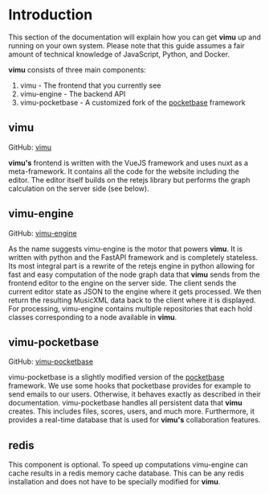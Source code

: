 # Introduction

This section of the documentation will explain how you can get **vimu** up and running on your own system. Please note that this guide assumes a fair amount of technical knowledge of JavaScript, Python, and Docker.

**vimu** consists of three main components:
1. vimu - The frontend that you currently see
2. vimu-engine - The backend API
3. vimu-pocketbase -  A customized fork of the <a href="https://github.com/pocketbase/pocketbase">pocketbase</a> framework

## vimu

GitHub: <a href="https://github.com/Flomp/vimu">vimu</a>

**vimu's** frontend is written with the VueJS framework and uses nuxt as a meta-framework. It contains all the code for the website including the editor. The editor itself builds on the retejs library but performs the graph calculation on the server side (see below).

## vimu-engine

GitHub: <a href="https://github.com/Flomp/vimu-engine">vimu-engine</a>

As the name suggests vimu-engine is the motor that powers **vimu**. It is written with python and the FastAPI framework and is completely stateless. Its most integral part is a rewrite of the retejs engine in python allowing for fast and easy computation of the node graph data that **vimu** sends from the frontend editor to the engine on the server side. The client sends the current editor state as JSON to the engine where it gets processed. We then return the resulting MusicXML data back to the client where it is displayed. For processing, vimu-engine contains multiple repositories that each hold classes corresponding to a node available in **vimu**.

## vimu-pocketbase

GitHub: <a href="https://github.com/Flomp/vimu-pocketbase">vimu-pocketbase</a>

vimu-pocketbase is a slightly modified version of the <a href="https://github.com/pocketbase/pocketbase">pocketbase</a> framework. We use some hooks that pocketbase provides for example to send emails to our users. Otherwise, it behaves exactly as described in their documentation. vimu-pocketbase handles all persistent data that **vimu** creates. This includes files, scores, users, and much more. Furthermore, it provides a real-time database that is used for **vimu's** collaboration features.

## redis

This component is optional. To speed up computations vimu-engine can cache results in a redis memory cache database. This can be any redis installation and does not have to be specially modified for **vimu**.